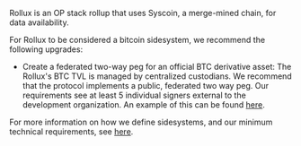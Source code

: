 Rollux is an OP stack rollup that uses Syscoin, a merge-mined chain, for data availability.

For Rollux to be considered a bitcoin sidesystem, we recommend the following upgrades:

- Create a federated two-way peg for an official BTC derivative asset: The Rollux's BTC TVL is managed by centralized custodians. We recommend that the protocol implements a public, federated two way peg. Our requirements see at least 5 individual signers external to the development organization. An example of this can be found [here](https://bitcoinl2labs.com/sbtc-rollout#sbtc-signers).

For more information on how we define sidesystems, and our minimum technical requirements, see [here](https://www.lxresearch.co/starting-to-define-layers-a-year-later/).

